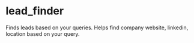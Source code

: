 # lead_finder
Finds leads based on your queries. Helps find company website, linkedin, location based on your query.
